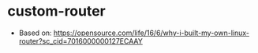 # custom-router

- Based on: https://opensource.com/life/16/6/why-i-built-my-own-linux-router?sc_cid=7016000000127ECAAY
